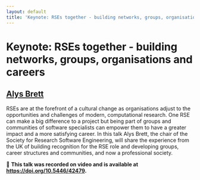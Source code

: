 ```yaml
---
layout: default
title: 'Keynote: RSEs together - building networks, groups, organisations and careers'
---
```


# Keynote: RSEs together - building networks, groups, organisations and careers

## [Alys Brett](../../speaker/FJWC3N/)

RSEs are at the forefront of a cultural change as organisations adjust to the opportunities and challenges of modern, computational research. One RSE can make a big difference to a project but being part of groups and communities of software specialists can empower them to have a greater impact and a more satisfying career. In this talk Alys Brett, the chair of the Society for Research Software Engineering, will share the experience from the UK of building recognition for the RSE role and developing groups, career structures and communities, and now a professional society.

🎥 **This talk was recorded on video and is available at <https://doi.org/10.5446/42479>.**